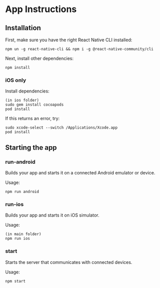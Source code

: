 # App Instructions

## Installation

First, make sure you have the right React Native CLI installed:

```
npm un -g react-native-cli && npm i -g @react-native-community/cli
```

Next, install other dependencies:

```
npm install
```

### iOS only

Install dependencies:

```
(in ios folder)
sudo gem install cocoapods
pod install
```

If this returns an error, try:
```
sudo xcode-select --switch /Applications/Xcode.app
pod install
```

## Starting the app

### run-android

Builds your app and starts it on a connected Android emulator or device.

Usage:
```
npm run android
```

### run-ios

Builds your app and starts it on iOS simulator.

Usage:
```
(in main folder)
npm run ios
```

### start

Starts the server that communicates with connected devices.

Usage:
```
npm start
```